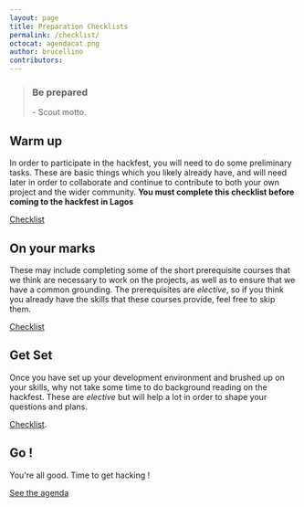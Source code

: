 ```yaml
---
layout: page
title: Preparation Checklists
permalink: /checklist/
octocat: agendacat.png
author: brucellino
contributors:
---
```

<div class="row"></div>
<blockquote><h3><i class="fa fa-quote-left"></i> Be prepared <i class="fa fa-quote-right"></i></h3> - Scout motto.
</blockquote>

## Warm up

In order to participate in the hackfest, you will need to do some preliminary tasks. These are basic things which you likely already have, and will need later in order to collaborate and continue to contribute to both your own project and the wider community. <strong>You must complete this checklist before coming to the hackfest in Lagos</strong>

<a class="btn" href="{{ site.url}}/before-checklist/"><i class="fa fa-check-square-o"></i> Checklist</a>

## On your marks

 These may include completing some of the short prerequisite courses that we think are necessary to work on the projects, as well as to ensure that we have a common grounding. The prerequisites are _elective_, so if you think you already have the skills that these courses provide, feel free to skip them.

<a class="btn" href="{{ site.url }}/prerequisites/"><i class="fa fa-check-square-o"></i> Checklist</a>

## Get Set

Once you have set up your development environment and brushed up on your skills, why not take some time to do background reading on the hackfest. These are _elective_ but will help a lot in order to shape  your questions and plans.

<a class="btn" href="{{ site.url}}/before-prep/"><i class="fa fa-check-square-o"></i> Checklist</a>.


## Go !

You're all good. Time to get hacking !

<a class="btn" href="{{ site.data.hackfest.agenda}}"><i class="fa fa-calendar" aria-hidden="true"></i>
 See the agenda</a>
